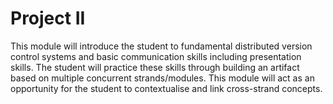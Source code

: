 # Project II

This module will introduce the student to fundamental distributed version control systems and basic communication skills including presentation skills.   The student will practice these skills through building an artifact based on multiple concurrent strands/modules. This module will act as an opportunity for the student to contextualise and link cross-strand concepts.
